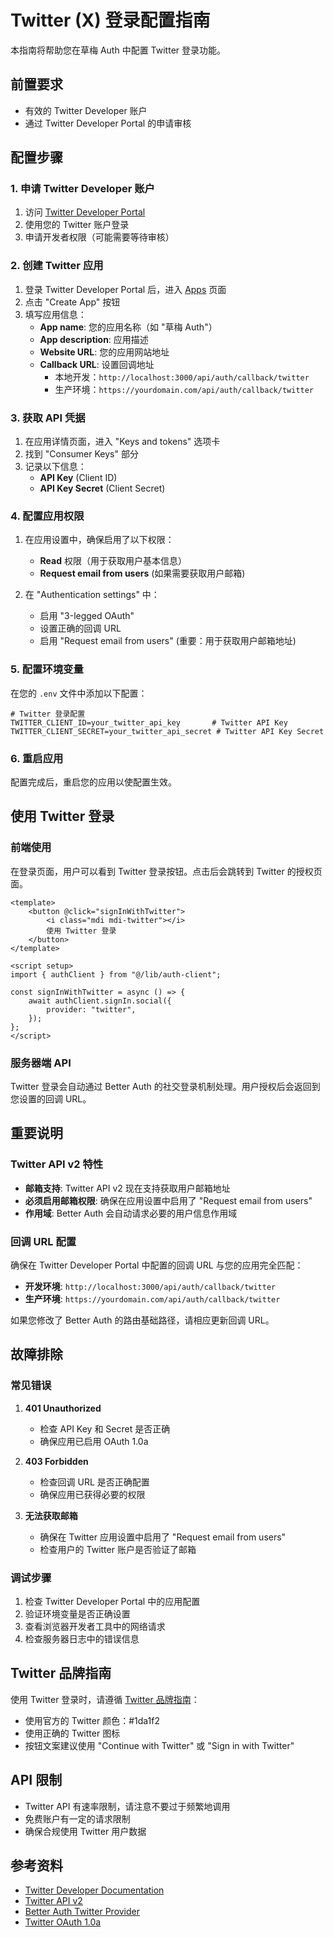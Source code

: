 # Twitter (X) 登录配置指南

本指南将帮助您在草梅 Auth 中配置 Twitter 登录功能。

## 前置要求

-   有效的 Twitter Developer 账户
-   通过 Twitter Developer Portal 的申请审核

## 配置步骤

### 1. 申请 Twitter Developer 账户

1. 访问 [Twitter Developer Portal](https://developer.twitter.com/)
2. 使用您的 Twitter 账户登录
3. 申请开发者权限（可能需要等待审核）

### 2. 创建 Twitter 应用

1. 登录 Twitter Developer Portal 后，进入 [Apps](https://developer.twitter.com/en/portal/projects-and-apps) 页面
2. 点击 "Create App" 按钮
3. 填写应用信息：
    - **App name**: 您的应用名称（如 "草梅 Auth"）
    - **App description**: 应用描述
    - **Website URL**: 您的应用网站地址
    - **Callback URL**: 设置回调地址
        - 本地开发：`http://localhost:3000/api/auth/callback/twitter`
        - 生产环境：`https://yourdomain.com/api/auth/callback/twitter`

### 3. 获取 API 凭据

1. 在应用详情页面，进入 "Keys and tokens" 选项卡
2. 找到 "Consumer Keys" 部分
3. 记录以下信息：
    - **API Key** (Client ID)
    - **API Key Secret** (Client Secret)

### 4. 配置应用权限

1. 在应用设置中，确保启用了以下权限：

    - **Read** 权限（用于获取用户基本信息）
    - **Request email from users** (如果需要获取用户邮箱)

2. 在 "Authentication settings" 中：
    - 启用 "3-legged OAuth"
    - 设置正确的回调 URL
    - 启用 "Request email from users" (重要：用于获取用户邮箱地址)

### 5. 配置环境变量

在您的 `.env` 文件中添加以下配置：

```env
# Twitter 登录配置
TWITTER_CLIENT_ID=your_twitter_api_key       # Twitter API Key
TWITTER_CLIENT_SECRET=your_twitter_api_secret # Twitter API Key Secret
```

### 6. 重启应用

配置完成后，重启您的应用以使配置生效。

## 使用 Twitter 登录

### 前端使用

在登录页面，用户可以看到 Twitter 登录按钮。点击后会跳转到 Twitter 的授权页面。

```vue
<template>
    <button @click="signInWithTwitter">
        <i class="mdi mdi-twitter"></i>
        使用 Twitter 登录
    </button>
</template>

<script setup>
import { authClient } from "@/lib/auth-client";

const signInWithTwitter = async () => {
    await authClient.signIn.social({
        provider: "twitter",
    });
};
</script>
```

### 服务器端 API

Twitter 登录会自动通过 Better Auth 的社交登录机制处理。用户授权后会返回到您设置的回调 URL。

## 重要说明

### Twitter API v2 特性

-   **邮箱支持**: Twitter API v2 现在支持获取用户邮箱地址
-   **必须启用邮箱权限**: 确保在应用设置中启用了 "Request email from users"
-   **作用域**: Better Auth 会自动请求必要的用户信息作用域

### 回调 URL 配置

确保在 Twitter Developer Portal 中配置的回调 URL 与您的应用完全匹配：

-   **开发环境**: `http://localhost:3000/api/auth/callback/twitter`
-   **生产环境**: `https://yourdomain.com/api/auth/callback/twitter`

如果您修改了 Better Auth 的路由基础路径，请相应更新回调 URL。

## 故障排除

### 常见错误

1. **401 Unauthorized**

    - 检查 API Key 和 Secret 是否正确
    - 确保应用已启用 OAuth 1.0a

2. **403 Forbidden**

    - 检查回调 URL 是否正确配置
    - 确保应用已获得必要的权限

3. **无法获取邮箱**
    - 确保在 Twitter 应用设置中启用了 "Request email from users"
    - 检查用户的 Twitter 账户是否验证了邮箱

### 调试步骤

1. 检查 Twitter Developer Portal 中的应用配置
2. 验证环境变量是否正确设置
3. 查看浏览器开发者工具中的网络请求
4. 检查服务器日志中的错误信息

## Twitter 品牌指南

使用 Twitter 登录时，请遵循 [Twitter 品牌指南](https://about.twitter.com/en/who-we-are/brand-toolkit)：

-   使用官方的 Twitter 颜色：#1da1f2
-   使用正确的 Twitter 图标
-   按钮文案建议使用 "Continue with Twitter" 或 "Sign in with Twitter"

## API 限制

-   Twitter API 有速率限制，请注意不要过于频繁地调用
-   免费账户有一定的请求限制
-   确保合规使用 Twitter 用户数据

## 参考资料

-   [Twitter Developer Documentation](https://developer.twitter.com/en/docs)
-   [Twitter API v2](https://developer.twitter.com/en/docs/api-reference-index)
-   [Better Auth Twitter Provider](https://better-auth.com/docs/social-providers/twitter)
-   [Twitter OAuth 1.0a](https://developer.twitter.com/en/docs/authentication/oauth-1-0a)
